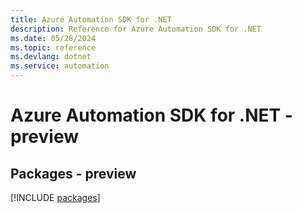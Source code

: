 ```yaml
---
title: Azure Automation SDK for .NET
description: Reference for Azure Automation SDK for .NET
ms.date: 05/28/2024
ms.topic: reference
ms.devlang: dotnet
ms.service: automation
---
```

# Azure Automation SDK for .NET - preview
## Packages - preview
[!INCLUDE [packages](automation-index.md)]